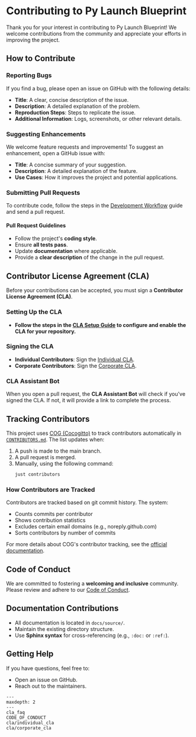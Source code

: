 # Contributing to Py Launch Blueprint

Thank you for your interest in contributing to Py Launch Blueprint! We welcome contributions from the community and appreciate your efforts in improving the project.

## How to Contribute

### Reporting Bugs
If you find a bug, please open an issue on GitHub with the following details:
- **Title**: A clear, concise description of the issue.
- **Description**: A detailed explanation of the problem.
- **Reproduction Steps**: Steps to replicate the issue.
- **Additional Information**: Logs, screenshots, or other relevant details.

### Suggesting Enhancements
We welcome feature requests and improvements! To suggest an enhancement, open a GitHub issue with:
- **Title**: A concise summary of your suggestion.
- **Description**: A detailed explanation of the feature.
- **Use Cases**: How it improves the project and potential applications.

### Submitting Pull Requests
To contribute code, follow the steps in the [Development Workflow](../tasks/contributing_code.md#development-workflow) guide and send a pull request.

#### Pull Request Guidelines
- Follow the project's **coding style**.
- Ensure **all tests pass**.
- Update **documentation** where applicable.
- Provide a **clear description** of the change in the pull request.

## Contributor License Agreement (CLA)
Before your contributions can be accepted, you must sign a **Contributor License Agreement (CLA)**.

 ### Setting Up the CLA
 - **Follow the steps in the [CLA Setup Guide](./cla/cla-setup-guide.md) to configure and enable the CLA for your repository.**

### Signing the CLA
- **Individual Contributors**: Sign the [Individual CLA](./cla/individual_cla.md).
- **Corporate Contributors**: Sign the [Corporate CLA](./cla/corporate_cla.md).

### CLA Assistant Bot
When you open a pull request, the **CLA Assistant Bot** will check if you've signed the CLA. If not, it will provide a link to complete the process.

## Tracking Contributors
This project uses [COG (Cocogitto)](https://github.com/cocogitto/cocogitto) to track contributors automatically in [`CONTRIBUTORS.md`](https://github.com/smorin/py-launch-blueprint/blob/main/CONTRIBUTORS.md). The list updates when:
1. A push is made to the main branch.
2. A pull request is merged.
3. Manually, using the following command:
   ```bash
   just contributors
   ```

### How Contributors are Tracked

Contributors are tracked based on git commit history. The system:
- Counts commits per contributor
- Shows contribution statistics
- Excludes certain email domains (e.g., noreply.github.com)
- Sorts contributors by number of commits

For more details about COG's contributor tracking, see the [official documentation](https://docs.cocogitto.io/).
## Code of Conduct
We are committed to fostering a **welcoming and inclusive** community. Please review and adhere to our [Code of Conduct](CODE_OF_CONDUCT.md).

## Documentation Contributions
- All documentation is located in `docs/source/`.
- Maintain the existing directory structure.
- Use **Sphinx syntax** for cross-referencing (e.g., `:doc:` or `:ref:`).

## Getting Help
If you have questions, feel free to:
- Open an issue on GitHub.
- Reach out to the maintainers.


```{toctree}
---
maxdepth: 2
---
cla_faq
CODE_OF_CONDUCT
cla/individual_cla
cla/corporate_cla
```
